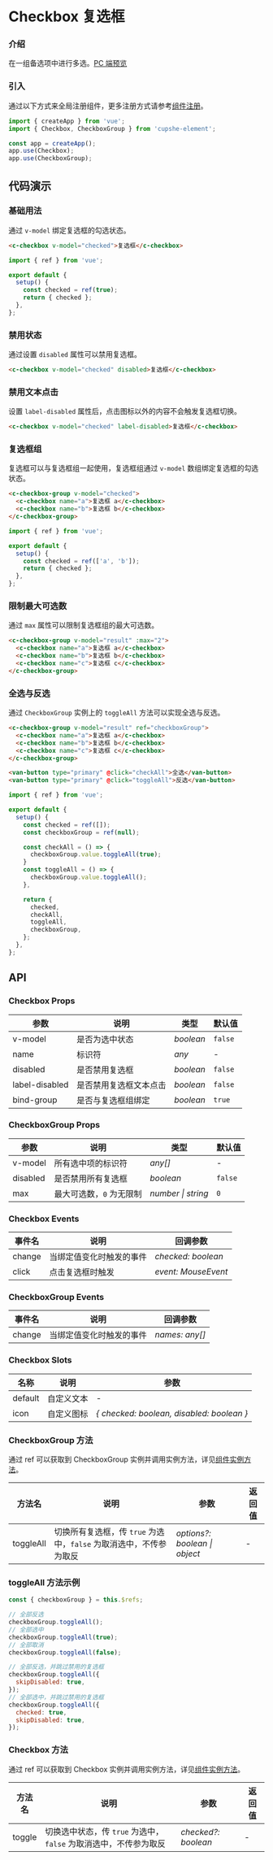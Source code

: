 # Checkbox 复选框

### 介绍

在一组备选项中进行多选。[PC 端预览](/mobile.html#/checkbox)

### 引入

通过以下方式来全局注册组件，更多注册方式请参考[组件注册](#/zh-CN/advanced-usage#zu-jian-zhu-ce)。

```js
import { createApp } from 'vue';
import { Checkbox, CheckboxGroup } from 'cupshe-element';

const app = createApp();
app.use(Checkbox);
app.use(CheckboxGroup);
```

## 代码演示

### 基础用法

通过 `v-model` 绑定复选框的勾选状态。

```html
<c-checkbox v-model="checked">复选框</c-checkbox>
```

```js
import { ref } from 'vue';

export default {
  setup() {
    const checked = ref(true);
    return { checked };
  },
};
```

### 禁用状态

通过设置 `disabled` 属性可以禁用复选框。

```html
<c-checkbox v-model="checked" disabled>复选框</c-checkbox>
```

### 禁用文本点击

设置 `label-disabled` 属性后，点击图标以外的内容不会触发复选框切换。

```html
<c-checkbox v-model="checked" label-disabled>复选框</c-checkbox>
```

### 复选框组

复选框可以与复选框组一起使用，复选框组通过 `v-model` 数组绑定复选框的勾选状态。

```html
<c-checkbox-group v-model="checked">
  <c-checkbox name="a">复选框 a</c-checkbox>
  <c-checkbox name="b">复选框 b</c-checkbox>
</c-checkbox-group>
```

```js
import { ref } from 'vue';

export default {
  setup() {
    const checked = ref(['a', 'b']);
    return { checked };
  },
};
```

### 限制最大可选数

通过 `max` 属性可以限制复选框组的最大可选数。

```html
<c-checkbox-group v-model="result" :max="2">
  <c-checkbox name="a">复选框 a</c-checkbox>
  <c-checkbox name="b">复选框 b</c-checkbox>
  <c-checkbox name="c">复选框 c</c-checkbox>
</c-checkbox-group>
```

### 全选与反选

通过 `CheckboxGroup` 实例上的 `toggleAll` 方法可以实现全选与反选。

```html
<c-checkbox-group v-model="result" ref="checkboxGroup">
  <c-checkbox name="a">复选框 a</c-checkbox>
  <c-checkbox name="b">复选框 b</c-checkbox>
  <c-checkbox name="c">复选框 c</c-checkbox>
</c-checkbox-group>

<van-button type="primary" @click="checkAll">全选</van-button>
<van-button type="primary" @click="toggleAll">反选</van-button>
```

```js
import { ref } from 'vue';

export default {
  setup() {
    const checked = ref([]);
    const checkboxGroup = ref(null);

    const checkAll = () => {
      checkboxGroup.value.toggleAll(true);
    }
    const toggleAll = () => {
      checkboxGroup.value.toggleAll();
    },

    return {
      checked,
      checkAll,
      toggleAll,
      checkboxGroup,
    };
  },
};
```

## API

### Checkbox Props

| 参数           | 说明                   | 类型      | 默认值  |
| -------------- | ---------------------- | --------- | ------- |
| v-model        | 是否为选中状态         | _boolean_ | `false` |
| name           | 标识符                 | _any_     | -       |
| disabled       | 是否禁用复选框         | _boolean_ | `false` |
| label-disabled | 是否禁用复选框文本点击 | _boolean_ | `false` |
| bind-group     | 是否与复选框组绑定     | _boolean_ | `true`  |

### CheckboxGroup Props

| 参数     | 说明                     | 类型               | 默认值  |
| -------- | ------------------------ | ------------------ | ------- |
| v-model  | 所有选中项的标识符       | _any[]_            | -       |
| disabled | 是否禁用所有复选框       | _boolean_          | `false` |
| max      | 最大可选数，`0` 为无限制 | _number \| string_ | `0`     |

### Checkbox Events

| 事件名 | 说明                     | 回调参数            |
| ------ | ------------------------ | ------------------- |
| change | 当绑定值变化时触发的事件 | _checked: boolean_  |
| click  | 点击复选框时触发         | _event: MouseEvent_ |

### CheckboxGroup Events

| 事件名 | 说明                     | 回调参数       |
| ------ | ------------------------ | -------------- |
| change | 当绑定值变化时触发的事件 | _names: any[]_ |

### Checkbox Slots

| 名称    | 说明       | 参数                                      |
| ------- | ---------- | ----------------------------------------- |
| default | 自定义文本 | -                                         |
| icon    | 自定义图标 | _{ checked: boolean, disabled: boolean }_ |

### CheckboxGroup 方法

通过 ref 可以获取到 CheckboxGroup 实例并调用实例方法，详见[组件实例方法](#/zh-CN/advanced-usage#zu-jian-shi-li-fang-fa)。

| 方法名    | 说明                                                               | 参数                          | 返回值 |
| --------- | ------------------------------------------------------------------ | ----------------------------- | ------ |
| toggleAll | 切换所有复选框，传 `true` 为选中，`false` 为取消选中，不传参为取反 | _options?: boolean \| object_ | -      |

### toggleAll 方法示例

```js
const { checkboxGroup } = this.$refs;

// 全部反选
checkboxGroup.toggleAll();
// 全部选中
checkboxGroup.toggleAll(true);
// 全部取消
checkboxGroup.toggleAll(false);

// 全部反选，并跳过禁用的复选框
checkboxGroup.toggleAll({
  skipDisabled: true,
});
// 全部选中，并跳过禁用的复选框
checkboxGroup.toggleAll({
  checked: true,
  skipDisabled: true,
});
```

### Checkbox 方法

通过 ref 可以获取到 Checkbox 实例并调用实例方法，详见[组件实例方法](#/zh-CN/advanced-usage#zu-jian-shi-li-fang-fa)。

| 方法名 | 说明                                                             | 参数                | 返回值 |
| ------ | ---------------------------------------------------------------- | ------------------- | ------ |
| toggle | 切换选中状态，传 `true` 为选中，`false` 为取消选中，不传参为取反 | _checked?: boolean_ | -      |
